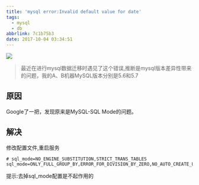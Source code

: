 ```yaml
---
title: 'mysql error:Invalid default value for date'
tags:
  - mysql
  - db
abbrlink: 7c1b75b3
date: 2017-10-04 03:34:51
---
```

![](https://static.1991421.cn/blog/2017-10-03-201336.jpg)

> 最近在进行mysql数据迁移时遇见了这个错误,推断是mysql版本差异性带来的问题，我的A、B机器MySQL版本分别是5.6和5.7

## 原因
Google了一把，发现原来是MySQL-SQL Mode的问题。

## 解决
修改配置文件,重启服务
```
# sql_mode=NO_ENGINE_SUBSTITUTION,STRICT_TRANS_TABLES 
sql_mode=ONLY_FULL_GROUP_BY,ERROR_FOR_DIVISION_BY_ZERO,NO_AUTO_CREATE_USER,NO_ENGINE_SUBSTITUTION
```
提示:去掉sql_mode配置是不起作用的
